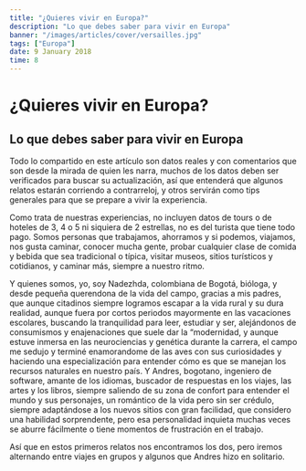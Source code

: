 ```yaml
---
title: "¿Quieres vivir en Europa?"
description: "Lo que debes saber para vivir en Europa"
banner: "/images/articles/cover/versailles.jpg"
tags: ["Europa"]
date: 9 January 2018
time: 8
---
```


# ¿Quieres vivir en Europa?
## Lo que debes saber para vivir en Europa

Todo lo compartido en este artículo son datos reales y con comentarios que son desde la mirada de quien les narra, muchos de los datos deben ser verificados para buscar su actualización, así que entenderá que algunos relatos estarán corriendo a contrarreloj, y otros servirán como tips generales para que se prepare a vivir la experiencia.

Como trata de nuestras experiencias, no incluyen datos de tours o de hoteles de 3, 4 o 5 ni siquiera de 2 estrellas, no es del turista que tiene todo pago. Somos personas que trabajamos, ahorramos y si podemos, viajamos, nos gusta caminar, conocer mucha gente, probar cualquier clase de comida y bebida que sea tradicional o típica, visitar museos,  sitios turísticos y cotidianos, y caminar más, siempre a nuestro ritmo.

Y quienes somos, yo, soy Nadezhda, colombiana de Bogotá, bióloga, y desde pequeña querendona de la vida del campo, gracias a mis padres, que aunque citadinos siempre logramos escapar a la vida rural y su dura realidad, aunque fuera por cortos periodos mayormente en las vacaciones escolares, buscando la tranquilidad para leer, estudiar y ser, alejándonos de consumismos y enajenaciones que suele dar la “modernidad, y aunque estuve inmersa en las neurociencias y genética durante la carrera, el campo me sedujo y terminé enamorandome de las aves con sus curiosidades y haciendo una especialización para entender cómo es que se manejan los recursos naturales en nuestro país. Y Andres, bogotano, ingeniero de software, amante de los idiomas, buscador de respuestas en los viajes, las artes y los libros, siempre saliendo de su zona de confort para entender el mundo y sus personajes, un romántico de la vida pero sin ser crédulo, siempre adaptándose a los nuevos sitios con gran facilidad, que considero una habilidad sorprendente, pero esa personalidad inquieta muchas veces se aburre fácilmente o tiene momentos de frustración en el trabajo.

Así que en estos primeros relatos nos encontramos los dos, pero iremos alternando entre viajes en grupos y algunos que Andres hizo en solitario.
